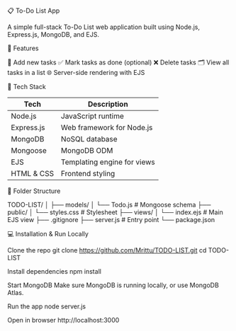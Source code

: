📋 To-Do List App

A simple full-stack To-Do List web application built using Node.js, Express.js, MongoDB, and EJS.

🔧 Features

📝 Add new tasks
✅ Mark tasks as done (optional)
❌ Delete tasks
🗂 View all tasks in a list
🌐 Server-side rendering with EJS

🚀 Tech Stack

| Tech       | Description                 |
| ---------- | --------------------------- |
| Node.js    | JavaScript runtime          |
| Express.js | Web framework for Node.js   |
| MongoDB    | NoSQL database              |
| Mongoose   | MongoDB ODM                 |
| EJS        | Templating engine for views |
| HTML & CSS | Frontend styling            |

📁 Folder Structure

TODO-LIST/
│
├── models/
│   └── Todo.js         # Mongoose schema
├── public/
│   └── styles.css      # Stylesheet
├── views/
│   └── index.ejs       # Main EJS view
├── .gitignore
├── server.js           # Entry point
└── package.json

💻 Installation & Run Locally

Clone the repo
git clone https://github.com/Mrittu/TODO-LIST.git
cd TODO-LIST

Install dependencies
npm install

Start MongoDB
Make sure MongoDB is running locally, or use MongoDB Atlas.

Run the app
node server.js

Open in browser
http://localhost:3000










